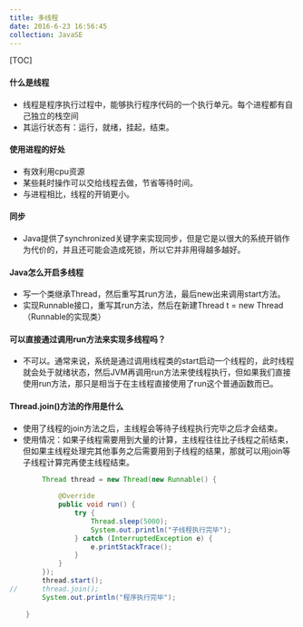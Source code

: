 ```yaml
---
title: 多线程
date: 2016-6-23 16:56:45
collection: JavaSE
---
```


[TOC]



#### 什么是线程

* 线程是程序执行过程中，能够执行程序代码的一个执行单元。每个进程都有自己独立的栈空间
* 其运行状态有：运行，就绪，挂起，结束。

#### 使用进程的好处
* 有效利用cpu资源
* 某些耗时操作可以交给线程去做，节省等待时间。
* 与进程相比，线程的开销更小。

#### 同步
* Java提供了synchronized关键字来实现同步，但是它是以很大的系统开销作为代价的，并且还可能会造成死锁，所以它并非用得越多越好。

#### Java怎么开启多线程
* 写一个类继承Thread，然后重写其run方法，最后new出来调用start方法。
* 实现Runnable接口，重写其run方法，然后在新建Thread t = new Thread（Runnable的实现类）

#### 可以直接通过调用run方法来实现多线程吗？
* 不可以。通常来说，系统是通过调用线程类的start启动一个线程的，此时线程就会处于就绪状态，然后JVM再调用run方法来使线程执行，但如果我们直接使用run方法，那只是相当于在主线程直接使用了run这个普通函数而已。

#### Thread.join()方法的作用是什么
* 使用了线程的join方法之后，主线程会等待子线程执行完毕之后才会结束。
* 使用情况：如果子线程需要用到大量的计算，主线程往往比子线程之前结束，但如果主线程处理完其他事务之后需要用到子线程的结果，那就可以用join等子线程计算完再使主线程结束。
```java
		Thread thread = new Thread(new Runnable() {
			
			@Override
			public void run() {
				try {
					Thread.sleep(5000);
					System.out.println("子线程执行完毕");
				} catch (InterruptedException e) {
					e.printStackTrace();
				}
			}
		});
		thread.start();
//		thread.join();
		System.out.println("程序执行完毕");
		
	}
```
